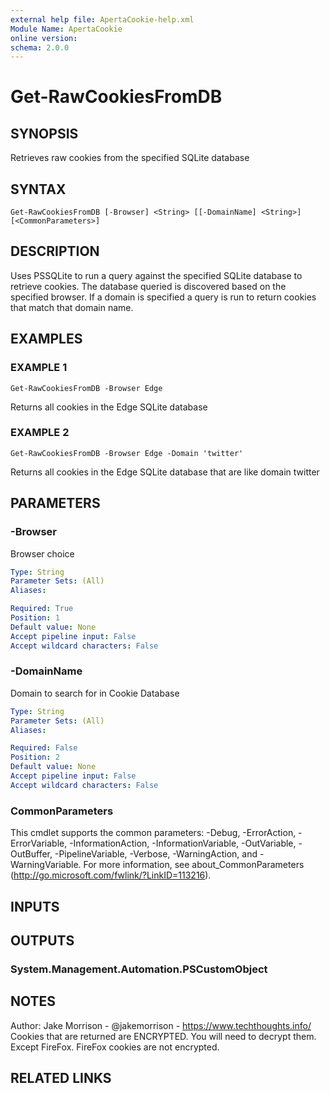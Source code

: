 ```yaml
---
external help file: ApertaCookie-help.xml
Module Name: ApertaCookie
online version:
schema: 2.0.0
---
```


# Get-RawCookiesFromDB

## SYNOPSIS
Retrieves raw cookies from the specified SQLite database

## SYNTAX

```
Get-RawCookiesFromDB [-Browser] <String> [[-DomainName] <String>] [<CommonParameters>]
```

## DESCRIPTION
Uses PSSQLite to run a query against the specified SQLite database to retrieve cookies.
The database queried is discovered based on the specified browser.
If a domain is specified a query is run to return cookies that match that domain name.

## EXAMPLES

### EXAMPLE 1
```
Get-RawCookiesFromDB -Browser Edge
```

Returns all cookies in the Edge SQLite database

### EXAMPLE 2
```
Get-RawCookiesFromDB -Browser Edge -Domain 'twitter'
```

Returns all cookies in the Edge SQLite database that are like domain twitter

## PARAMETERS

### -Browser
Browser choice

```yaml
Type: String
Parameter Sets: (All)
Aliases:

Required: True
Position: 1
Default value: None
Accept pipeline input: False
Accept wildcard characters: False
```

### -DomainName
Domain to search for in Cookie Database

```yaml
Type: String
Parameter Sets: (All)
Aliases:

Required: False
Position: 2
Default value: None
Accept pipeline input: False
Accept wildcard characters: False
```

### CommonParameters
This cmdlet supports the common parameters: -Debug, -ErrorAction, -ErrorVariable, -InformationAction, -InformationVariable, -OutVariable, -OutBuffer, -PipelineVariable, -Verbose, -WarningAction, and -WarningVariable.
For more information, see about_CommonParameters (http://go.microsoft.com/fwlink/?LinkID=113216).

## INPUTS

## OUTPUTS

### System.Management.Automation.PSCustomObject
## NOTES
Author: Jake Morrison - @jakemorrison - https://www.techthoughts.info/
Cookies that are returned are ENCRYPTED.
You will need to decrypt them.
Except FireFox.
FireFox cookies are not encrypted.

## RELATED LINKS
